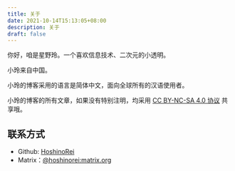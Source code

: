 ```yaml
---
title: 关于
date: 2021-10-14T15:13:05+08:00
description: 关于
draft: false
---
```


你好，咱是星野玲。一个喜欢信息技术、二次元的小透明。

小玲来自中国。

小玲的博客采用的语言是简体中文，面向全球所有的汉语使用者。

小玲的博客的所有文章，如果没有特别注明，均采用 [CC BY-NC-SA 4.0 协议](https://creativecommons.org/licenses/by-nc-sa/4.0/deed.zh) 共享哦。

## 联系方式

- Github: [HoshinoRei](https://github.com/HoshinoRei)
- Matrix：[@hoshinorei:matrix.org](https://matrix.to/#/@hoshinorei:matrix.org)
